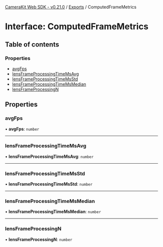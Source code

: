 [CameraKit Web SDK - v0.21.0](../README.md) / [Exports](../modules.md) / ComputedFrameMetrics

# Interface: ComputedFrameMetrics

## Table of contents

### Properties

- [avgFps](ComputedFrameMetrics.md#avgfps)
- [lensFrameProcessingTimeMsAvg](ComputedFrameMetrics.md#lensframeprocessingtimemsavg)
- [lensFrameProcessingTimeMsStd](ComputedFrameMetrics.md#lensframeprocessingtimemsstd)
- [lensFrameProcessingTimeMsMedian](ComputedFrameMetrics.md#lensframeprocessingtimemsmedian)
- [lensFrameProcessingN](ComputedFrameMetrics.md#lensframeprocessingn)

## Properties

### avgFps

• **avgFps**: `number`

___

### lensFrameProcessingTimeMsAvg

• **lensFrameProcessingTimeMsAvg**: `number`

___

### lensFrameProcessingTimeMsStd

• **lensFrameProcessingTimeMsStd**: `number`

___

### lensFrameProcessingTimeMsMedian

• **lensFrameProcessingTimeMsMedian**: `number`

___

### lensFrameProcessingN

• **lensFrameProcessingN**: `number`
